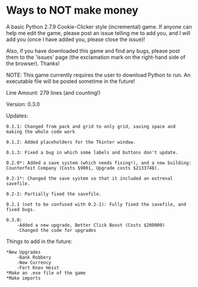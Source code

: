 # Ways to NOT make money
A basic Python 2.7.9 Cookie-Clicker style (incremental) game. If anyone can help me edit the game, please post an issue telling me to add you, and I will add you (once I have added you, please close the issue)!

Also, if you have downloaded this game and find any bugs, please post them to the 'issues' page (the exclamation mark on the right-hand side of the browser). Thanks!

NOTE: This game currently requires the user to download Python to run. An executable file will be posted sometime in the future!

Line Amount: 279 lines (and counting!)

Version: 0.3.0

Updates:
    
    0.1.1: Changed from pack and grid to only grid, saving space and making the whole code work
    
    0.1.2: Added placeholders for the Tkinter window.
    
    0.1.3: Fixed a bug in which some labels and buttons don't update.
    
    0.2.0*: Added a save system (which needs fixing!), and a new building: Counterfeit Company (Costs $9001, Upgrade costs $2133748).
    
    0.2-1*: Changed the save system so that it included an extrenal savefile.
    
    0.2-2: Partially fixed the savefile.
    
    0.2.1 (not to be confused with 0.2-1): Fully fixed the savefile, and fixed bugs.
    
    0.3.0:
        -Added a new upgrade, Better Click Boost (Costs $200000)
        -Changed the code for upgrades

Things to add in the future:

    *New Upgrades
        -Bank Robbery
        -New Currency
        -Fort Knox Heist
    *Make an .exe file of the game
    *Make imports
